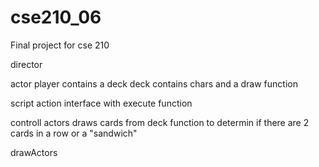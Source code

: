 # cse210_06
Final project for cse 210

director
  
actor
  player
    contains a deck 
  deck
    contains chars and a draw function

script
  action
    interface with execute function
    
  controll actors
    draws cards from deck
    function to determin if there are 2 cards in a row or a "sandwich"
    
  drawActors
  

